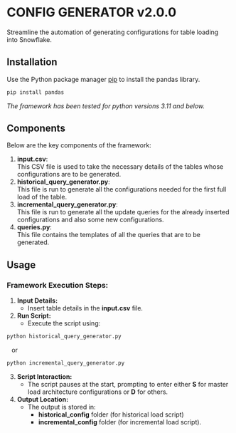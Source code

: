 # CONFIG GENERATOR v2.0.0

Streamline the automation of generating configurations for table loading into Snowflake.


## Installation
Use the Python package manager [pip](https://pip.pypa.io/en/stable/) to install the pandas library.
```bash
pip install pandas
```
_The framework has been tested for python versions 3.11 and below._
## Components
Below are the key components of the framework:
1. **input.csv**:<br>
   This CSV file is used to take the necessary details of the tables whose configurations are to be generated.<br>
2. **historical_query_generator.py**:<br>
   This file is run to generate all the configurations needed for the first full load of the table.<br>
3. **incremental_query_generator.py**:<br>
   This file is run to generate all the update queries for the already inserted configurations and also some new configurations.<br>
4. **queries.py**:<br>
   This file contains the templates of all the queries that are to be generated.
   
## Usage
### Framework Execution Steps:
1. **Input Details:**
   - Insert table details in the **input.csv** file.
2. **Run Script:**
   - Execute the script using:
```bash
python historical_query_generator.py
```
&ensp; or
```bash
python incremental_query_generator.py
```
3. **Script Interaction:**
   - The script pauses at the start, prompting to enter either **S** for master load architecture configurations or **D** for others.
4. **Output Location:**
   - The output is stored in:
     - **historical_config** folder (for historical load script)
     - **incremental_config** folder (for incremental load script).
##
